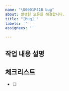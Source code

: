 ```yaml
---
name: "\U0001F41B bug"
about: 발생한 오류를 해결합니다.
title: "[bug] "
labels: ''
assignees: ''

---
```


## 작업 내용 설명

<!-- 해당 브랜치에서 작업할 내용을 간단하게 작성해주세요 -->

## 체크리스트

<!-- "중요한 순서" 대로 작업 리스트를 작성해주세요 -->

- [ ]
